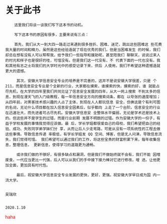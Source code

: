 # 关于此书

        这里我们将谈一谈我们写下这本书的动机。

        写下这本书的原因有很多，主要来说有三点：

        首先，我们从大一到大四一路走过来遇到很多挫折、困难、迷茫，跳出这些困难这 些花费我大量的时间和精力，虽然是这些经验造就了现在优秀的我们，但是当困难发生 的时候，我们却总在想有没有人可以帮帮我，给予我们一些指导和援助呢，甚至陪我们 聊聊天，说说过来人的时光和样子也是很好的哇，可惜没有。但是我们这一代没有，不 代表下面的一代也没有。我和其他有志之士将我们的大学时光中的感受记录下来，供后 人使用，我们不希望这种遗憾造就更大的遗憾。

         其次，安徽大学信息安全专业的培养是不完善的，这并不是说安徽大学很差，只是 个 211，而是信息安全专业是个全新的行业，大家都在摸索，谁摸索的快，摸索的好，谁 就能占尽先机，在大学的四年里我们共同见证了信息安全发展的四年，从大一网上搜索 不到太多的信息，到现在漫天飞的入门级教程，每一年信息安全方向的搜索词条，都在 以夸张的速度增加；从四年前，对黑客技术感兴趣的人占了主体，到现在人人都玩信息 安全，仿佛这是个有利可图的名词，无论什么项目都在加入信息安全因素后，似乎都向 上走了一个台阶。信息安全的行业在迅速壮大，而先进者可占尽先机。安徽大学信息安 全整体水平偏弱，无论是学术还是技术上的。但这些并不是学生的过错，而是行业前期 发展不明朗的过错。作为安徽大学的一份子，有益于学校发展的事情我觉得应该做。最 后，学长学姐都很爱自己的母校，我们希望把自己的经验、成功、失败同学弟学妹们分 享，从而让后人少走弯路，可是从没有一项系统性的工程去做这些事情。导致信息传递 率极低，有学长学姐发 QQ 空间、博客，但是无人问津。导致信息流失，我们觉得可惜。 我们希望可以通过我们的工作，将这些宝贵的财富积累下来，每年收集信息，整理信息， 更新信息，使得学习的道路更为通畅。

         或许我们做的不够好，有很多缺点和漏洞，但是我们不做始终就不会有，我们不能 因噎废食，一代应当更比一代强，后人可以从我们的手中接下接力棒对它进行修改，增 进。让他更加全面，更加具有时代性。

         最后，祝安徽大学信息安全专业发展的更快，更好，更强。祝安徽大学早日成为国 内一流大学。

                                                                                                                吴瑞欣

                                                                                                             2020.1.10
                                                                                                             



<html>
<body>
        
<font color=Red>haha</font>
</body>
</html>
